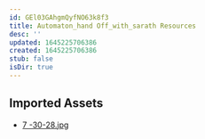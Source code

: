 ```yaml
---
id: GEl03GAhgmQyfNO63k8f3
title: Automaton_hand Off_with_sarath Resources
desc: ''
updated: 1645225706386
created: 1645225706386
stub: false
isDir: true
---
```

## Imported Assets
- [7 -30-28.jpg](/assets/7--30-28-DCLYaxr3JpMQ.jpg)
